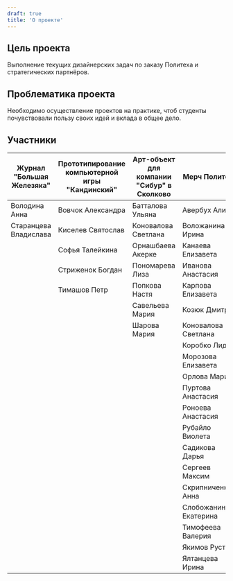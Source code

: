 ```yaml
---
draft: true
title: 'О проекте'
---
```


## Цель проекта

Выполнение текущих дизайнерских задач по заказу Политеха и стратегических партнёров.

## Проблематика проекта

Необходимо осуществление проектов на практике, чтоб студенты почувствовали пользу своих идей и вклада в общее дело.

## Участники
    
| **Журнал "Большая Железяка"** | **Прототипирование компьютерной игры "Кандинский"** | **Арт-объект для компании "Сибур" в Сколково** | **Мерч Политеха** |                     
| -----------------     | ------------------ | -------------------  | -----------------       |
| Володина Анна         | Вовчок Александра  | Батталова Ульяна     | Авербух Алиса           |
| Старанцева Владислава | Киселев Святослав  | Коновалова Светлана  | Воложанина Ирина        |
|                       | Софья Талейкина    | Орнашбаева Акерке    | Канаева Елизавета       |
|                       | Стриженок Богдан   | Пономарева Лиза      | Иванова Анастасия       |
|                       | Тимашов Петр       | Попкова Настя        | Карпова Елизавета       |
|                       |                    | Савельева Мария      | Козюк Дмитрий           |
|                       |                    | Шарова Мария         | Коновалова Светлана     |
|                       |                    |                      | Коробко Лидия           |
|                       |                    |                      | Морозова Елизавета      |
|                       |                    |                      | Орлова Марина           |
|                       |                    |                      | Пуртова Анастасия       |
|                       |                    |                      | Роноева Анастасия       |
|                       |                    |                      | Рубайло Виолета         |
|                       |                    |                      | Садикова Дарья          |
|                       |                    |                      | Сергеев Максим          |
|                       |                    |                      | Скрипниченка Анна       |
|                       |                    |                      | Слобожанинова Екатерина |
|                       |                    |                      | Тимофеева Валерия       |
|                       |                    |                      | Якимов Рустам           |
|                       |                    |                      | Ялтанцева Ирина         |